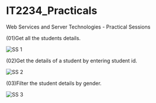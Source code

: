 # IT2234_Practicals
Web Services and Server Technologies - Practical Sessions

(01)Get all the students details.

![SS 1](https://github.com/user-attachments/assets/ba2e9de1-f59e-4ee2-8804-96584142e820)

(02)Get the details of a student by entering student id.

![SS 2](https://github.com/user-attachments/assets/4b6f517a-a865-40b6-8811-85fe80ab3739)

(03)Filter the student details by gender.

![SS 3](https://github.com/user-attachments/assets/f40647ee-81a2-4d34-bbc9-5c9ad27575a3)


